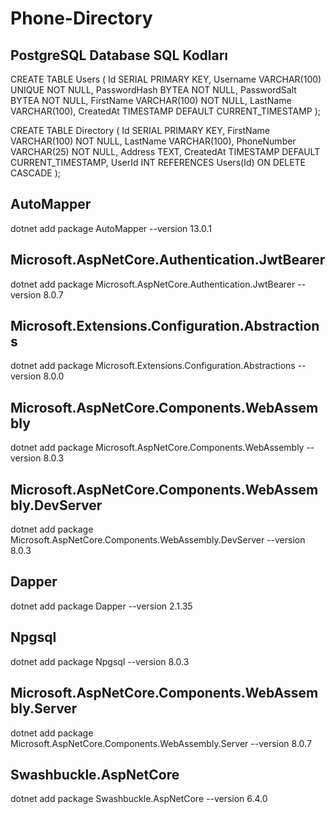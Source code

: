 # Phone-Directory

## PostgreSQL Database SQL Kodları

CREATE TABLE Users (
    Id SERIAL PRIMARY KEY,
    Username VARCHAR(100) UNIQUE NOT NULL,
    PasswordHash BYTEA NOT NULL,
    PasswordSalt BYTEA NOT NULL,
    FirstName VARCHAR(100) NOT NULL,
    LastName VARCHAR(100),
    CreatedAt TIMESTAMP DEFAULT CURRENT_TIMESTAMP
);

CREATE TABLE Directory (
    Id SERIAL PRIMARY KEY,
    FirstName VARCHAR(100) NOT NULL,
    LastName VARCHAR(100),
    PhoneNumber VARCHAR(25) NOT NULL,
    Address TEXT,
    CreatedAt TIMESTAMP DEFAULT CURRENT_TIMESTAMP,
    UserId INT REFERENCES Users(Id) ON DELETE CASCADE
);

## AutoMapper
dotnet add package AutoMapper --version 13.0.1

## Microsoft.AspNetCore.Authentication.JwtBearer
dotnet add package Microsoft.AspNetCore.Authentication.JwtBearer --version 8.0.7

## Microsoft.Extensions.Configuration.Abstractions
dotnet add package Microsoft.Extensions.Configuration.Abstractions --version 8.0.0

## Microsoft.AspNetCore.Components.WebAssembly
dotnet add package Microsoft.AspNetCore.Components.WebAssembly --version 8.0.3

## Microsoft.AspNetCore.Components.WebAssembly.DevServer
dotnet add package Microsoft.AspNetCore.Components.WebAssembly.DevServer --version 8.0.3

## Dapper
dotnet add package Dapper --version 2.1.35

## Npgsql
dotnet add package Npgsql --version 8.0.3

## Microsoft.AspNetCore.Components.WebAssembly.Server
dotnet add package Microsoft.AspNetCore.Components.WebAssembly.Server --version 8.0.7

## Swashbuckle.AspNetCore
dotnet add package Swashbuckle.AspNetCore --version 6.4.0
